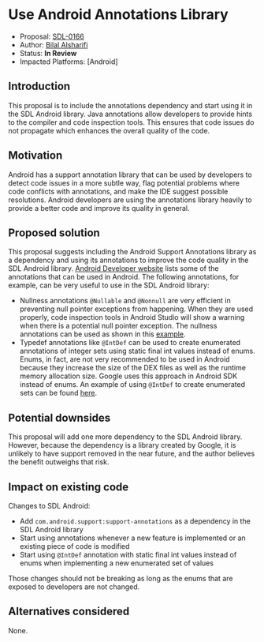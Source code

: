 # Use Android Annotations Library

* Proposal: [SDL-0166](0166-use-android-annotations-library.md)
* Author: [Bilal Alsharifi](https://github.com/bilal-alsharifi)
* Status: **In Review**
* Impacted Platforms: [Android]

## Introduction

This proposal is to include the annotations dependency and start using it in the SDL Android library. Java annotations allow developers to provide hints to the compiler and code inspection tools. This ensures that code issues do not propagate which enhances the overall quality of the code. 

## Motivation

Android has a support annotation library that can be used by developers to detect code issues in a more subtle way, flag potential problems where code conflicts with annotations, and make the IDE suggest possible resolutions. Android developers are using the annotations library heavily to provide a better code and improve its quality in general.

## Proposed solution

This proposal suggests including the Android Support Annotations library as a dependency and using its annotations to improve the code quality in the SDL Android library.
[Android Developer website](https://developer.android.com/studio/write/annotations.html) lists some of the annotations that can be used in Android. The following annotations, for example, can be very useful to use in the SDL Android library:

* Nullness annotations `@Nullable` and `@Nonnull` are very efficient in preventing null pointer exceptions from happening. When they are used properly, code inspection tools in Android Studio will show a warning when there is a potential null pointer exception. The nullness annotations can be used as shown in this [example](https://developer.android.com/studio/write/annotations.html#adding-nullness).
* Typedef annotations like `@IntDef` can be used to create enumerated annotations of integer sets using static final int values instead of enums. Enums, in fact, are not very recommended to be used in Android because they increase the size of the DEX files as well as the runtime memory allocation size. Google uses this approach in Android SDK instead of enums. An example of using `@IntDef` to create enumerated sets can be found [here](https://developer.android.com/studio/write/annotations.html#enum-annotations).

## Potential downsides

This proposal will add one more dependency to the SDL Android library. However, because the dependency is a library created by Google, it is unlikely to have support removed in the near future, and the author believes the benefit outweighs that risk.

## Impact on existing code
Changes to SDL Android:

* Add `com.android.support:support-annotations` as a dependency in the SDL Android library
* Start using annotations whenever a new feature is implemented or an existing piece of code is modified
* Start using `@IntDef` annotation with static final int values instead of enums when implementing a new enumerated set of values

Those changes should not be breaking as long as the enums that are exposed to developers are not changed.

## Alternatives considered

None.
